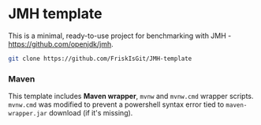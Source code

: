 # JMH template
This is a minimal, ready-to-use project for benchmarking with JMH - https://github.com/openjdk/jmh.

```sh
git clone https://github.com/FriskIsGit/JMH-template
```

### Maven
This template includes **Maven wrapper**, `mvnw` and `mvnw.cmd` wrapper scripts.
`mvnw.cmd` was modified to prevent a powershell syntax error tied to `maven-wrapper.jar` download (if it's missing).